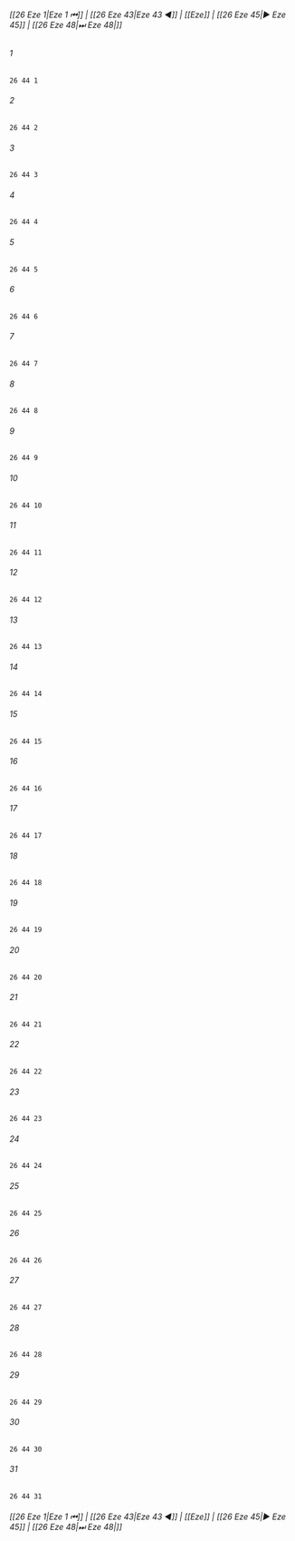 
###### [[26 Eze 1|Eze 1 ⏮]] | [[26 Eze 43|Eze 43 ◀]] | [[Eze]] | [[26 Eze 45|▶ Eze 45]] | [[26 Eze 48|⏭ Eze 48|]]

###### 1
``` verse
26 44 1 
```
###### 2
``` verse
26 44 2 
```
###### 3
``` verse
26 44 3 
```
###### 4
``` verse
26 44 4 
```
###### 5
``` verse
26 44 5 
```
###### 6
``` verse
26 44 6 
```
###### 7
``` verse
26 44 7 
```
###### 8
``` verse
26 44 8 
```
###### 9
``` verse
26 44 9 
```
###### 10
``` verse
26 44 10 
```
###### 11
``` verse
26 44 11 
```
###### 12
``` verse
26 44 12 
```
###### 13
``` verse
26 44 13 
```
###### 14
``` verse
26 44 14 
```
###### 15
``` verse
26 44 15 
```
###### 16
``` verse
26 44 16 
```
###### 17
``` verse
26 44 17 
```
###### 18
``` verse
26 44 18 
```
###### 19
``` verse
26 44 19 
```
###### 20
``` verse
26 44 20 
```
###### 21
``` verse
26 44 21 
```
###### 22
``` verse
26 44 22 
```
###### 23
``` verse
26 44 23 
```
###### 24
``` verse
26 44 24 
```
###### 25
``` verse
26 44 25 
```
###### 26
``` verse
26 44 26 
```
###### 27
``` verse
26 44 27 
```
###### 28
``` verse
26 44 28 
```
###### 29
``` verse
26 44 29 
```
###### 30
``` verse
26 44 30 
```
###### 31
``` verse
26 44 31 
```

###### [[26 Eze 1|Eze 1 ⏮]] | [[26 Eze 43|Eze 43 ◀]] | [[Eze]] | [[26 Eze 45|▶ Eze 45]] | [[26 Eze 48|⏭ Eze 48|]]

